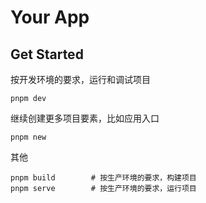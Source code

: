 # Your App

## Get Started

按开发环境的要求，运行和调试项目

```
pnpm dev
```

继续创建更多项目要素，比如应用入口

```
pnpm new
```

其他

```
pnpm build        # 按生产环境的要求，构建项目
pnpm serve        # 按生产环境的要求，运行项目
```
